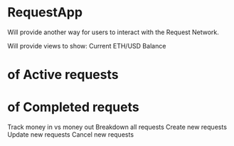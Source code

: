 # RequestApp

Will provide another way for users to interact with the Request Network.

Will provide views to show: 
Current ETH/USD Balance
# of Active requests
# of Completed requets
Track money in vs money out
Breakdown all requests
Create new requests
Update new requests
Cancel new requests
